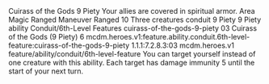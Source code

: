 <ability>
  <name>Cuirass of the Gods</name>
  <cost>9 Piety</cost>
  <flavor>Your allies are covered in spiritual armor.</flavor>
  <keywords>
    <keyword>Area</keyword>
    <keyword>Magic</keyword>
    <keyword>Ranged</keyword>
  </keywords>
  <type>Maneuver</type>
  <distance>Ranged 10</distance>
  <target>Three creatures</target>
  <metadata>
    <class>conduit</class>
    <cost>9 Piety</cost>
    <cost_amount>9</cost_amount>
    <cost_resource>Piety</cost_resource>
    <feature_type>ability</feature_type>
    <file_dpath>Conduit/6th-Level Features</file_dpath>
    <item_id>cuirass-of-the-gods-9-piety</item_id>
    <item_index>03</item_index>
    <item_name>Cuirass of the Gods (9 Piety)</item_name>
    <level>6</level>
    <scc>mcdm.heroes.v1:feature.ability.conduit.6th-level-feature:cuirass-of-the-gods-9-piety</scc>
    <scdc>1.1.1:7.2.8.3:03</scdc>
    <source>mcdm.heroes.v1</source>
    <type>feature/ability/conduit/6th-level-feature</type>
  </metadata>
  <effects>
    <effect type="mundane">You can target yourself instead of one creature with this ability. Each target has damage immunity 5 until the start of your next turn.</effect>
  </effects>
</ability>
